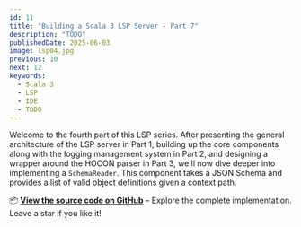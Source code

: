 ```yaml
---
id: 11
title: "Building a Scala 3 LSP Server - Part 7"
description: "TODO"
publishedDate: 2025-06-03
image: lsp04.jpg
previous: 10
next: 12
keywords:
  - Scala 3
  - LSP
  - IDE
  - TODO
---
```


Welcome to the fourth part of this LSP series. After presenting the general architecture of the LSP server in Part 1, building up the core components along with the logging management system in Part 2, and designing a wrapper around the HOCON parser in Part 3, we'll now dive deeper into implementing a `SchemaReader`. This component takes a JSON Schema and provides a list of valid object definitions given a context path.

📦 [**View the source code on GitHub**](https://github.com/smart-data-lake/sdl-lsp) – Explore the complete implementation. Leave a star if you like it!

